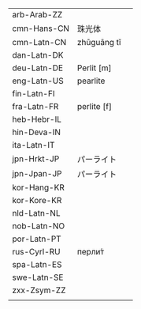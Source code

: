 | | | |
|-|-|-|
| arb-Arab-ZZ |  |  |
| cmn-Hans-CN | 珠光体 |  |
| cmn-Latn-CN | zhūguāng tǐ |  |
| dan-Latn-DK |  |  |
| deu-Latn-DE | Perlit [m] |  |
| eng-Latn-US | pearlite |  |
| fin-Latn-FI |  |  |
| fra-Latn-FR | perlite [f] |  |
| heb-Hebr-IL |  |  |
| hin-Deva-IN |  |  |
| ita-Latn-IT |  |  |
| jpn-Hrkt-JP | パーライト |  |
| jpn-Jpan-JP | パーライト |  |
| kor-Hang-KR |  |  |
| kor-Kore-KR |  |  |
| nld-Latn-NL |  |  |
| nob-Latn-NO |  |  |
| por-Latn-PT |  |  |
| rus-Cyrl-RU | перли́т |  |
| spa-Latn-ES |  |  |
| swe-Latn-SE |  |  |
| zxx-Zsym-ZZ |  |  |
|  |  |  |
